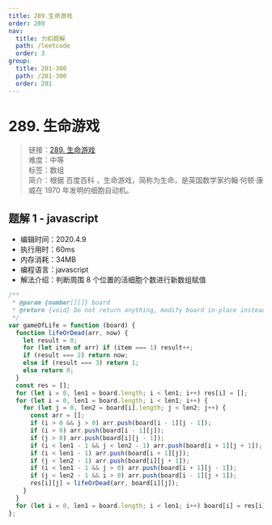 ```yaml
---
title: 289.生命游戏
order: 289
nav:
  title: 力扣题解
  path: /leetcode
  order: 3
group:
  title: 201-300
  path: /201-300
  order: 201
---
```


# 289. 生命游戏

> 链接：[289. 生命游戏](https://leetcode-cn.com/problems/game-of-life/)  
> 难度：中等  
> 标签：数组  
> 简介：根据 百度百科 ，生命游戏，简称为生命，是英国数学家约翰·何顿·康威在 1970 年发明的细胞自动机。

## 题解 1 - javascript

- 编辑时间：2020.4.9
- 执行用时：60ms
- 内存消耗：34MB
- 编程语言：javascript
- 解法介绍：判断周围 8 个位置的活细胞个数进行新数组赋值

```javascript
/**
 * @param {number[][]} board
 * @return {void} Do not return anything, modify board in-place instead.
 */
var gameOfLife = function (board) {
  function lifeOrDead(arr, now) {
    let result = 0;
    for (let item of arr) if (item === 1) result++;
    if (result === 2) return now;
    else if (result === 3) return 1;
    else return 0;
  }
  const res = [];
  for (let i = 0, len1 = board.length; i < len1; i++) res[i] = [];
  for (let i = 0, len1 = board.length; i < len1; i++) {
    for (let j = 0, len2 = board[i].length; j < len2; j++) {
      const arr = [];
      if (i > 0 && j > 0) arr.push(board[i - 1][j - 1]);
      if (i > 0) arr.push(board[i - 1][j]);
      if (j > 0) arr.push(board[i][j - 1]);
      if (i < len1 - 1 && j < len2 - 1) arr.push(board[i + 1][j + 1]);
      if (i < len1 - 1) arr.push(board[i + 1][j]);
      if (j < len2 - 1) arr.push(board[i][j + 1]);
      if (i < len1 - 1 && j > 0) arr.push(board[i + 1][j - 1]);
      if (j < len2 - 1 && i > 0) arr.push(board[i - 1][j + 1]);
      res[i][j] = lifeOrDead(arr, board[i][j]);
    }
  }
  for (let i = 0, len1 = board.length; i < len1; i++) board[i] = res[i];
};
```
